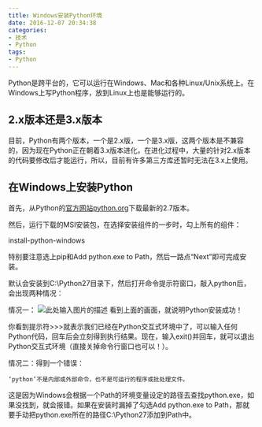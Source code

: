 ```yaml
---
title: Windows安装Python环境
date: 2016-12-07 20:34:38
categories:
- 技术
- Python
tags:
- Python
---
```


Python是跨平台的，它可以运行在Windows、Mac和各种Linux/Unix系统上。在Windows上写Python程序，放到Linux上也是能够运行的。

## 2.x版本还是3.x版本

目前，Python有两个版本，一个是2.x版，一个是3.x版，这两个版本是不兼容的，因为现在Python正在朝着3.x版本进化，在进化过程中，大量的针对2.x版本的代码要修改后才能运行，所以，目前有许多第三方库还暂时无法在3.x上使用。

## 在Windows上安装Python

首先，从Python的[官方网站python.org][1]下载最新的2.7版本。

然后，运行下载的MSI安装包，在选择安装组件的一步时，勾上所有的组件：

install-python-windows

特别要注意选上pip和Add python.exe to Path，然后一路点“Next”即可完成安装。

默认会安装到C:\Python27目录下，然后打开命令提示符窗口，敲入python后，会出现两种情况：

情况一：
![此处输入图片的描述][2]
看到上面的画面，就说明Python安装成功！

你看到提示符>>>就表示我们已经在Python交互式环境中了，可以输入任何Python代码，回车后会立刻得到执行结果。现在，输入exit()并回车，就可以退出Python交互式环境（直接关掉命令行窗口也可以！）。

情况二：得到一个错误：


```
‘python’不是内部或外部命令，也不是可运行的程序或批处理文件。
```

这是因为Windows会根据一个Path的环境变量设定的路径去查找python.exe，如果没找到，就会报错。如果在安装时漏掉了勾选Add python.exe to Path，那就要手动把python.exe所在的路径C:\Python27添加到Path中。


  [1]: https://www.python.org/downloads/
  [2]: http://ogts8rw5s.bkt.clouddn.com/python_1.jpg